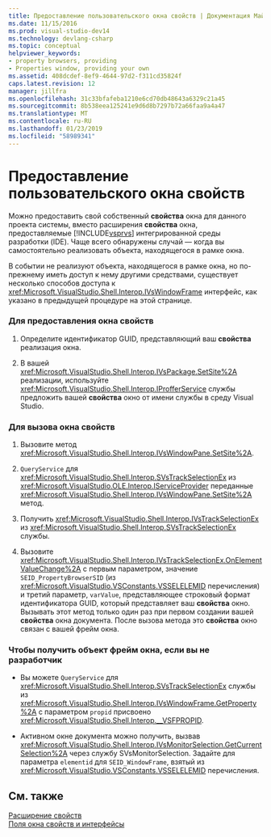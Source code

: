 ```yaml
---
title: Предоставление пользовательского окна свойств | Документация Майкрософт
ms.date: 11/15/2016
ms.prod: visual-studio-dev14
ms.technology: devlang-csharp
ms.topic: conceptual
helpviewer_keywords:
- property browsers, providing
- Properties window, providing your own
ms.assetid: 408dcdef-8ef9-4644-97d2-f311cd35824f
caps.latest.revision: 12
manager: jillfra
ms.openlocfilehash: 31c33bfafeba1210e6cd70db48643a6329c21a45
ms.sourcegitcommit: 8b538eea125241e9d6d8b7297b72a66faa9a4a47
ms.translationtype: MT
ms.contentlocale: ru-RU
ms.lasthandoff: 01/23/2019
ms.locfileid: "58989341"
---
```

# <a name="providing-a-custom-properties-window"></a>Предоставление пользовательского окна свойств
Можно предоставить свой собственный **свойства** окна для данного проекта системы, вместо расширения **свойства** окна, предоставляемые [!INCLUDE[vsprvs](../includes/vsprvs-md.md)] интегрированной среды разработки (IDE). Чаще всего обнаружены случай — когда вы самостоятельно реализовать объекта, находящегося в рамке окна.  
  
 В событии не реализуют объекта, находящегося в рамке окна, но по-прежнему иметь доступ к нему другими средствами, существует несколько способов доступа к <xref:Microsoft.VisualStudio.Shell.Interop.IVsWindowFrame> интерфейс, как указано в предыдущей процедуре на этой странице.  
  
### <a name="to-provide-your-properties-window"></a>Для предоставления окна свойств  
  
1.  Определите идентификатор GUID, представляющий ваш **свойства** реализация окна.  
  
2.  В вашей <xref:Microsoft.VisualStudio.Shell.Interop.IVsPackage.SetSite%2A> реализации, используйте <xref:Microsoft.VisualStudio.Shell.Interop.IProfferService> службы предложить вашей **свойства** окно от имени службы в среду Visual Studio.  
  
### <a name="to-call-your-properties-window"></a>Для вызова окна свойств  
  
1.  Вызовите метод <xref:Microsoft.VisualStudio.Shell.Interop.IVsWindowPane.SetSite%2A>.  
  
2.  `QueryService` для <xref:Microsoft.VisualStudio.Shell.Interop.SVsTrackSelectionEx> из <xref:Microsoft.VisualStudio.OLE.Interop.IServiceProvider> переданные <xref:Microsoft.VisualStudio.Shell.Interop.IVsWindowPane.SetSite%2A> метод.  
  
3.  Получить <xref:Microsoft.VisualStudio.Shell.Interop.IVsTrackSelectionEx> из <xref:Microsoft.VisualStudio.Shell.Interop.SVsTrackSelectionEx> службы.  
  
4.  Вызовите <xref:Microsoft.VisualStudio.Shell.Interop.IVsTrackSelectionEx.OnElementValueChange%2A> с первым параметром, значение `SEID_PropertyBrowserSID` (из <xref:Microsoft.VisualStudio.VSConstants.VSSELELEMID> перечисления) и третий параметр, `varValue`, представляющее строковый формат идентификатора GUID, который представляет ваш **свойства** окно. Вызывать этот метод только один раз при первом создании вашей **свойства** окна документа. После вызова метода это **свойства** окно связан с вашей фрейм окна.  
  
### <a name="to-obtain-the-window-frame-object-when-you-are-not-the-implementer"></a>Чтобы получить объект фрейм окна, если вы не разработчик  
  
-   Вы можете `QueryService` для <xref:Microsoft.VisualStudio.Shell.Interop.SVsTrackSelectionEx> службы из <xref:Microsoft.VisualStudio.Shell.Interop.IVsWindowFrame.GetProperty%2A> с параметром `propid` присвоено <xref:Microsoft.VisualStudio.Shell.Interop.__VSFPROPID>.  
  
-   Активном окне документа можно получить, вызвав <xref:Microsoft.VisualStudio.Shell.Interop.IVsMonitorSelection.GetCurrentSelection%2A> через службу SVsMonitorSelection. Задайте для параметра `elementid` для `SEID_WindowFrame`, взятый из <xref:Microsoft.VisualStudio.VSConstants.VSSELELEMID> перечисления.  
  
## <a name="see-also"></a>См. также  
 [Расширение свойств](../extensibility/internals/extending-properties.md)   
 [Поля окна свойств и интерфейсы](../extensibility/internals/properties-window-fields-and-interfaces.md)